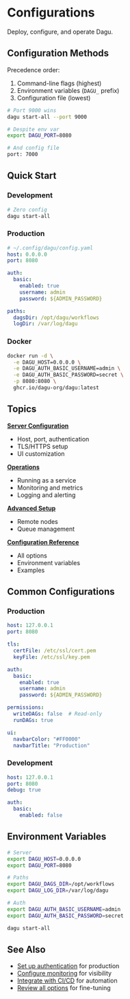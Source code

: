 # Configurations

Deploy, configure, and operate Dagu.

## Configuration Methods

Precedence order:
1. Command-line flags (highest)
2. Environment variables (`DAGU_` prefix)
3. Configuration file (lowest)

```bash
# Port 9000 wins
dagu start-all --port 9000

# Despite env var
export DAGU_PORT=8080

# And config file
port: 7000
```

## Quick Start

### Development
```bash
# Zero config
dagu start-all
```

### Production
```yaml
# ~/.config/dagu/config.yaml
host: 0.0.0.0
port: 8080

auth:
  basic:
    enabled: true
    username: admin
    password: ${ADMIN_PASSWORD}

paths:
  dagsDir: /opt/dagu/workflows
  logDir: /var/log/dagu
```

### Docker
```bash
docker run -d \
  -e DAGU_HOST=0.0.0.0 \
  -e DAGU_AUTH_BASIC_USERNAME=admin \
  -e DAGU_AUTH_BASIC_PASSWORD=secret \
  -p 8080:8080 \
  ghcr.io/dagu-org/dagu:latest
```

## Topics

**[Server Configuration](/configurations/server)**
- Host, port, authentication
- TLS/HTTPS setup
- UI customization

**[Operations](/configurations/operations)**
- Running as a service
- Monitoring and metrics
- Logging and alerting

**[Advanced Setup](/configurations/advanced)**
- Remote nodes
- Queue management

**[Configuration Reference](/configurations/reference)**
- All options
- Environment variables
- Examples

## Common Configurations

### Production
```yaml
host: 127.0.0.1
port: 8080

tls:
  certFile: /etc/ssl/cert.pem
  keyFile: /etc/ssl/key.pem

auth:
  basic:
    enabled: true
    username: admin
    password: ${ADMIN_PASSWORD}

permissions:
  writeDAGs: false  # Read-only
  runDAGs: true

ui:
  navbarColor: "#FF0000"
  navbarTitle: "Production"
```

### Development
```yaml
host: 127.0.0.1
port: 8080
debug: true

auth:
  basic:
    enabled: false
```

## Environment Variables

```bash
# Server
export DAGU_HOST=0.0.0.0
export DAGU_PORT=8080

# Paths
export DAGU_DAGS_DIR=/opt/workflows
export DAGU_LOG_DIR=/var/log/dagu

# Auth
export DAGU_AUTH_BASIC_USERNAME=admin
export DAGU_AUTH_BASIC_PASSWORD=secret

dagu start-all
```

## See Also

- [Set up authentication](/configurations/server#authentication) for production
- [Configure monitoring](/configurations/operations#monitoring) for visibility
- [Integrate with CI/CD](/configurations/advanced#cicd-integration) for automation
- [Review all options](/configurations/reference) for fine-tuning

